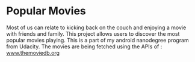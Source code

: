 # Popular Movies
Most of us can relate to kicking back on the couch and enjoying a movie with friends and family. This project allows users to discover the most popular movies playing. This is a part of my android nanodegree program from Udacity.
 The movies are being fetched using the APIs of : www.themoviedb.org

